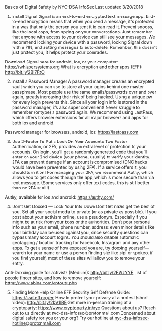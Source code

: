 Basics of Digital Safety by NYC-DSA InfoSec
Last updated 3/20/2018

1. Install Signal
Signal is an end-to-end encrypted text message app. End-to-end encryption means that when you send a message, it's protected in a way that only the person you sent it to can read it. Prevent snoops, like the local cops, from spying on your conversations. Just remember that anyone with access to your device can still see your messages. We recommend locking your device with a password, locking Signal down with a PIN, and setting messages to auto-delete. Remember, this doesn’t just protect you, it helps protect your comrades.

Download Signal here for android, ios, or your computer: https://whispersystems.org
What is encryption and other apps (EFF): http://bit.ly/2Bl7FzO

2. Install a Password Manager
A password manager creates an encrypted vault which you can use to store all your logins behind one master passphrase. Most people use the same emails/passwords over and over again, greatly increasing their risk of being hacked. Using a unique pw for every login prevents this. Since all your login info is stored in the password manager, it’s also super convenient! Never struggle to remember (or type) a password again. We recommend using LastPass, which offers browser extensions for all major browsers and apps for both ios and android.

Password manager for browsers, android, ios: https://lastpass.com

3. Use 2-Factor To Put a Lock On Your Accounts
Two Factor Authentication, or 2FA, provides an extra level of protection to your accounts. On login, you’ll get a randomly generated code that you’ll enter on your 2nd device (your phone, usually) to verify your identity. 2FA can prevent damage if an account is compromised (DNC hacks would have been prevented by using 2FA). If a service offers it, you should turn it on! For managing your 2FA, we recommend Authy, which allows you to get codes through the app, which is more secure than via text message. (Some services only offer text codes, this is still better than no 2FA at all!)

Authy, available for ios and android: https://authy.com/

4. Don’t Get Doxxed — Lock Your Info Down
Don’t let nazis get the best of you. Set all your social media to private (or as private as possible). If you post about your activism online, use a pseudonym. Especially if you might be at risk from your boss or the authorities. Don’t post personal info such as your email, phone number, address; even minor details like your birthday can be used against you, since security questions can bypass many account logins. You should also disable automatic geotagging / location tracking for Facebook, Instagram and any other apps. To get a sense of how exposed you are, try doxxing yourself—search for your name or use a person finding site like pipl or spokeo. If you find yourself, most of these sites will allow you to remove your entry.

Anti-Doxxing guide for activists (Medium): http://bit.ly/2FWzYYE
List of people finder sites, and how to remove yourself: https://www.abine.com/optouts.php

5. Finding More Help Online
EFF Security Self Defense Guide: https://ssd.eff.org/en
How to protect your privacy at a protest (short video): http://bit.ly/2DV1lBE
Get more in-person training at a cryptoparty: https://www.cryptoparty.in/nyc
Questions about us? Reach out to us directly at nyc-dsa-infosec@protonmail.com
Concerned about digital safety for you or your org? Try our hotline at nyc-dsa-infosec-hotline@protonmail.com
